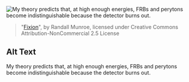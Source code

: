 ![My theory predicts that, at high enough energies, FRBs and perytons become indistinguishable because the detector burns out.](https://imgs.xkcd.com/comics/fixion.png)
> "[Fixion](https://xkcd.com/1621/)", by Randall Munroe, licensed under Creative Commons Attribution-NonCommercial 2.5 License

## Alt Text
My theory predicts that, at high enough energies, FRBs and perytons become indistinguishable because the detector burns out.
